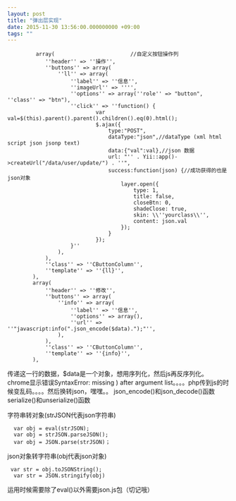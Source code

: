 ```yaml
---
layout: post
title: "弹出层实现"
date: 2015-11-30 13:56:00.000000000 +09:00
tags: ""
---
```


             array(                        //自定义按钮操作列
                ''header'' => ''操作'',
                ''buttons'' => array(
                    ''ll'' => array(
                        ''label'' => ''信息'',
                        ''imageUrl'' => '''',
                        ''options'' => array(''role'' => "button", ''class'' => "btn"),
                        ''click'' => ''function() {
                                var val=$(this).parent().parent().children().eq(0).html();
                                $.ajax({
                                    type:"POST",
                                    dataType:"json",//dataType (xml html script json jsonp text)
                                    data:{"val":val},//json 数据
                                    url: "'' . Yii::app()->createUrl("/data/user/update/") . ''",
                                    success:function(json) {//成功获得的也是json对象
                                        layer.open({
                                            type: 1,
                                            title: false,
                                            closeBtn: 0,
                                            shadeClose: true,
                                            skin: \\''yourclass\\'',
                                            content: json.val
                                        });
                                    }
                                });
                        }''
                    ),
                ),
                ''class'' => ''CButtonColumn'',
                ''template'' => ''{ll}'',
            ),
            array(
                ''header'' => ''修改'',
                ''buttons'' => array(
                    ''info'' => array(
                        ''label'' => ''信息'',
                        ''options'' => array(),
                        ''url'' => ''"javascript:info(".json_encode($data).");"'',
                    ),
                ),
                ''class'' => ''CButtonColumn'',
                ''template'' => ''{info}'',
            ),

传递这一行的数据，$data是一个对象，想用序列化，然后js再反序列化。chrome显示错误SyntaxError: missing ) after argument list。。。。php传到js的时候变乱码。。。。然后换转json，嘿嘿。。
json_encode()和json_decode()函数
serialize()和unserialize()函数

字符串转对象(strJSON代表json字符串)

      var obj = eval(strJSON);
      var obj = strJSON.parseJSON();
      var obj = JSON.parse(strJSON)；

json对象转字符串(obj代表json对象)
 

     var str = obj.toJSONString();
      var str = JSON.stringify(obj)

运用时候需要除了eval()以外需要json.js包（切记哦）


